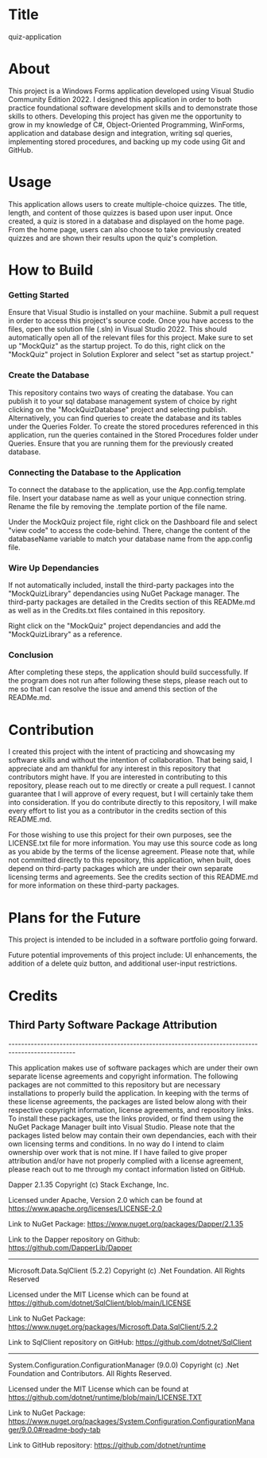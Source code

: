 # Title
  quiz-application

# About
  
  This project is a Windows Forms application developed using Visual Studio Community Edition 2022. I designed this application in order to both practice foundational software development skills and to demonstrate those skills to others. Developing this project has given me the opportunity to grow in my knowledge of C#, Object-Oriented Programming, WinForms, application and database design and integration, writing sql queries, implementing stored procedures, and backing up my code using Git and GitHub.
  
# Usage 
  
  This application allows users to create multiple-choice quizzes. The title, length, and content of those quizzes is based upon user input. Once created, a quiz is stored in a database and displayed on the home page. From the home page, users can also choose to take previously created quizzes and are shown their results upon the quiz's completion. 

# How to Build

  <h3>Getting Started</h3>

  Ensure that Visual Studio is installed on your machiine. Submit a pull request in order to access this project's source code. Once you have access to the files, open the solution file (.sln) in Visual Studio 2022. This should automatically open all of the relevant files for this project. Make sure to set up "MockQuiz" as the startup project. To do this, right click on the "MockQuiz" project in Solution Explorer and select "set as startup project."

  <h3>Create the Database</h3>

  This repository contains two ways of creating the database. You can publish it to your sql database management system of choice by right clicking on the "MockQuizDatabase" project and selecting publish. Alternatively, you can find queries to create the database and its tables under the Queries Folder. To create the stored procedures referenced in this application, run the queries contained in the Stored Procedures folder under Queries. Ensure that you are running them for the previously created database. 

  <h3>Connecting the Database to the Application</h3>

  To connect the database to the application, use the App.config.template file. Insert your database name as well as your unique connection string. Rename the file by removing the .template portion of the file name. 

  Under the MockQuiz project file, right click on the Dashboard file and select "view code" to access the code-behind. There, change the content of the databaseName variable to match your database name from the app.config file. 

  <h3>Wire Up Dependancies</h3>

  If not automatically included, install the third-party packages into the "MockQuizLibrary" dependancies using NuGet Package manager. The third-party packages are detailed in the Credits section of this READMe.md as well as in the Credits.txt files contained in this repository.

  Right click on the "MockQuiz" project dependancies and add the "MockQuizLibrary" as a reference. 

  <h3>Conclusion</h3>

  After completing these steps, the application should build successfully. If the program does not run after following these steps, please reach out to me so that I can resolve the issue and amend this section of the READMe.md. 


# Contribution

  I created this project with the intent of practicing and showcasing my software skills and without the intention of collaboration. That being said, I appreciate and am thankful for any interest in this repository that contributors might have. If you are interested in contributing to this repository, please reach out to me directly or create a pull request. I cannot guarantee that I will approve of every request, but I will certainly take them into consideration. If you do contribute directly to this repository, I will make every effort to list you as a contributor in the credits section of this README.md. 

  For those wishing to use this project for their own purposes, see the LICENSE.txt file for more information. You may use this source code as long as you abide by the terms of the license agreement. Please note that, while not committed directly to this repository, this application, when built, does depend on third-party packages which are under their own separate licensing terms and agreements. See the credits section of this README.md for more information on these third-party packages. 

# Plans for the Future

  This project is intended to be included in a software portfolio going forward. 
  
  Future potential improvements of this project include: UI enhancements, the addition of a delete quiz button, and additional user-input restrictions. 

# Credits

<h2>Third Party Software Package Attribution</h2>
---------------------------------------------------------------------------------------------------

This application makes use of software packages which are under their own separate license agreements and copyright information. The following packages are not committed to this repository but are necessary installations to properly build the application. In keeping with the terms of these license agreements, the packages are listed below along with their respective copyright information, license agreements, and repository links. To install these packages, use the links provided, or find them using the NuGet Package Manager built into Visual Studio. Please note that the packages listed below may contain their own dependancies, each with their own licensing terms and conditions. In no way do I intend to claim ownership over work that is not mine. If I have failed to give proper attribution and/or have not properly complied with a license agreement, please reach out to me through my contact information listed on GitHub.


Dapper 2.1.35 Copyright (c) Stack Exchange, Inc.

Licensed under Apache, Version 2.0 which can be found at https://www.apache.org/licenses/LICENSE-2.0

Link to NuGet Package: https://www.nuget.org/packages/Dapper/2.1.35

Link to the Dapper repository on Github: https://github.com/DapperLib/Dapper

-----------------------------------------------------------------------------------------------------

Microsoft.Data.SqlClient (5.2.2) Copyright (c) .Net Foundation. All Rights Reserved

Licensed under the MIT License which can be found at https://github.com/dotnet/SqlClient/blob/main/LICENSE

Link to NuGet Package: https://www.nuget.org/packages/Microsoft.Data.SqlClient/5.2.2

Link to SqlClient repository on GitHub: https://github.com/dotnet/SqlClient

-----------------------------------------------------------------------------------------------------

System.Configuration.ConfigurationManager (9.0.0) Copyright (c) .Net Foundation and Contributors. All Rights Reserved.

Licensed under the MIT License which can be found at https://github.com/dotnet/runtime/blob/main/LICENSE.TXT

Link to NuGet Package: https://www.nuget.org/packages/System.Configuration.ConfigurationManager/9.0.0#readme-body-tab

Link to GitHub repository: https://github.com/dotnet/runtime















